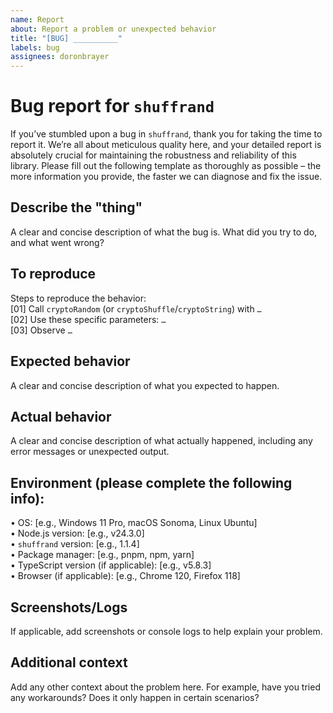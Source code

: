 ```yaml
---
name: Report
about: Report a problem or unexpected behavior
title: "[BUG] __________"
labels: bug
assignees: doronbrayer
---
```


# Bug report for `shuffrand`
If you’ve stumbled upon a bug in `shuffrand`, thank you for taking the time to report it. We’re all about meticulous quality here, and your detailed report is absolutely crucial for maintaining the robustness and reliability of this library. Please fill out the following template as thoroughly as possible – the more information you provide, the faster we can diagnose and fix the issue.

## Describe the "thing"
A clear and concise description of what the bug is. What did you try to do, and what went wrong?

## To reproduce
Steps to reproduce the behavior:<br>
[01] Call `cryptoRandom` (or `cryptoShuffle`/`cryptoString`) with `…`<br>
[02] Use these specific parameters: `…`<br>
[03] Observe `…`<br>

## Expected behavior
A clear and concise description of what you expected to happen.

## Actual behavior
A clear and concise description of what actually happened, including any error messages or unexpected output.

## Environment (please complete the following info):
• OS: [e.g., Windows 11 Pro, macOS Sonoma, Linux Ubuntu]<br>
• Node.js version: [e.g., v24.3.0]<br>
• `shuffrand` version: [e.g., 1.1.4]<br>
• Package manager: [e.g., pnpm, npm, yarn]<br>
• TypeScript version (if applicable): [e.g., v5.8.3]<br>
• Browser (if applicable): [e.g., Chrome 120, Firefox 118]

## Screenshots/Logs
If applicable, add screenshots or console logs to help explain your problem.

## Additional context
Add any other context about the problem here. For example, have you tried any workarounds? Does it only happen in certain scenarios?